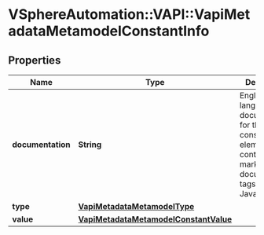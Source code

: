 # VSphereAutomation::VAPI::VapiMetadataMetamodelConstantInfo

## Properties
Name | Type | Description | Notes
------------ | ------------- | ------------- | -------------
**documentation** | **String** | English language documentation for the constant element. It can contain HTML markup and documentation tags (similar to Javadoc tags). | 
**type** | [**VapiMetadataMetamodelType**](VapiMetadataMetamodelType.md) |  | 
**value** | [**VapiMetadataMetamodelConstantValue**](VapiMetadataMetamodelConstantValue.md) |  | 


